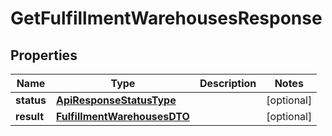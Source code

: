 

# GetFulfillmentWarehousesResponse

## Properties

Name | Type | Description | Notes
------------ | ------------- | ------------- | -------------
**status** | [**ApiResponseStatusType**](ApiResponseStatusType.md) |  |  [optional]
**result** | [**FulfillmentWarehousesDTO**](FulfillmentWarehousesDTO.md) |  |  [optional]




